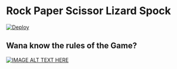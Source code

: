 # Rock Paper Scissor Lizard Spock
[![Deploy](https://github.com/vikas0sharma/rock-paper-scissor-lizard-spock/actions/workflows/deploy.yml/badge.svg)](https://github.com/vikas0sharma/rock-paper-scissor-lizard-spock/actions/workflows/deploy.yml)


## Wana know the rules of the Game?
[![IMAGE ALT TEXT HERE](https://img.youtube.com/vi/x5Q6-wMx-K8/0.jpg)](https://www.youtube.com/watch?v=x5Q6-wMx-K8)
